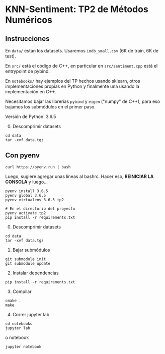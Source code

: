 # KNN-Sentiment: TP2 de Métodos Numéricos

## Instrucciones

En `data/` están los datasets. Usaremos `imdb_small.csv` (6K de train, 6K de test).

En `src/` está el código de C++, en particular en `src/sentiment.cpp` está el entrypoint de pybind.

En `notebooks/` hay ejemplos del TP hechos usando sklearn, otros implementaciones propias en Python y finalmente una usando la implementación en C++.

Necesitamos bajar las librerías `pybind` y `eigen` ("numpy" de C++), para eso bajamos los submódulos en el primer paso.

Versión de Python: 3.6.5

0. Descomprimir datasets
```
cd data
tar -xvf data.tgz
```
## Con pyenv

```
curl https://pyenv.run | bash
```

Luego, sugiere agregar unas líneas al bashrc. Hacer eso, **REINICIAR LA CONSOLA** y luego...

```
pyenv install 3.6.5
pyenv global 3.6.5
pyenv virtualenv 3.6.5 tp2

# En el directorio del proyecto
pyenv activate tp2
pip install -r requirements.txt
```
0. Descomprimir datasets
```
cd data
tar -xvf data.tgz
```
1. Bajar submódulos
```
git submodule init
git submodule update
```
2. Instalar dependencias
```
pip install -r requirements.txt
```
3. Compilar
```
cmake .
make
```
4. Correr jupyter lab
```
cd notebooks
jupyter lab
```
o  notebook
```
jupyter notebook
```
